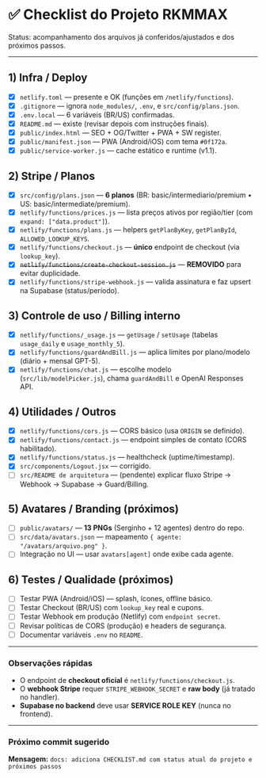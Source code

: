 # ✅ Checklist do Projeto RKMMAX

Status: acompanhamento dos arquivos já conferidos/ajustados e dos próximos passos.

---

## 1) Infra / Deploy
- [x] `netlify.toml` — presente e OK (funções em `/netlify/functions`).
- [x] `.gitignore` — ignora `node_modules/`, `.env`, e `src/config/plans.json`.
- [x] `.env.local` — 6 variáveis (BR/US) confirmadas.
- [x] `README.md` — existe (revisar depois com instruções finais).  
- [x] `public/index.html` — SEO + OG/Twitter + PWA + SW register.
- [x] `public/manifest.json` — PWA (Android/iOS) com tema `#0f172a`.
- [x] `public/service-worker.js` — cache estático e runtime (v1.1).

## 2) Stripe / Planos
- [x] `src/config/plans.json` — **6 planos** (BR: basic/intermediario/premium • US: basic/intermediate/premium).
- [x] `netlify/functions/prices.js` — lista preços ativos por região/tier (com `expand: ["data.product"]`).
- [x] `netlify/functions/plans.js` — helpers `getPlanByKey`, `getPlanById`, `ALLOWED_LOOKUP_KEYS`.
- [x] `netlify/functions/checkout.js` — **único** endpoint de checkout (via `lookup_key`).
- [x] ~~`netlify/functions/create-checkout-session.js`~~ — **REMOVIDO** para evitar duplicidade.
- [x] `netlify/functions/stripe-webhook.js` — valida assinatura e faz upsert na Supabase (status/período).

## 3) Controle de uso / Billing interno
- [x] `netlify/functions/_usage.js` — `getUsage` / `setUsage` (tabelas `usage_daily` e `usage_monthly_5`).
- [x] `netlify/functions/guardAndBill.js` — aplica limites por plano/modelo (diário + mensal GPT-5).
- [x] `netlify/functions/chat.js` — escolhe modelo (`src/lib/modelPicker.js`), chama `guardAndBill` e OpenAI Responses API.

## 4) Utilidades / Outros
- [x] `netlify/functions/cors.js` — CORS básico (usa `ORIGIN` se definido).
- [x] `netlify/functions/contact.js` — endpoint simples de contato (CORS habilitado).
- [x] `netlify/functions/status.js` — healthcheck (uptime/timestamp).
- [x] `src/components/Logout.jsx` — corrigido.
- [ ] `src/README de arquitetura` — (pendente) explicar fluxo Stripe → Webhook → Supabase → Guard/Billing.

## 5) Avatares / Branding (próximos)
- [ ] `public/avatars/` — **13 PNGs** (Serginho + 12 agentes) dentro do repo.
- [ ] `src/data/avatars.json` — mapeamento `{ agente: "/avatars/arquivo.png" }`.
- [ ] Integração no UI — usar `avatars[agent]` onde exibe cada agente.

## 6) Testes / Qualidade (próximos)
- [ ] Testar PWA (Android/iOS) — splash, ícones, offline básico.
- [ ] Testar Checkout (BR/US) com `lookup_key` real e cupons.
- [ ] Testar Webhook em produção (Netlify) com `endpoint secret`.
- [ ] Revisar políticas de CORS (produção) e headers de segurança.
- [ ] Documentar variáveis `.env` no `README`.

---

### Observações rápidas
- O endpoint de **checkout oficial** é `netlify/functions/checkout.js`.  
- O **webhook Stripe** requer `STRIPE_WEBHOOK_SECRET` e **raw body** (já tratado no handler).  
- **Supabase no backend** deve usar **SERVICE ROLE KEY** (nunca no frontend).

---

### Próximo commit sugerido
**Mensagem:** `docs: adiciona CHECKLIST.md com status atual do projeto e próximos passos`
